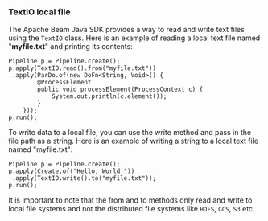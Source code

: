 ### TextIO local file

The Apache Beam Java SDK provides a way to read and write text files using the `TextIO` class. Here is an example of reading a local text file named "**myfile.txt**" and printing its contents:

```
Pipeline p = Pipeline.create();
p.apply(TextIO.read().from("myfile.txt"))
 .apply(ParDo.of(new DoFn<String, Void>() {
        @ProcessElement
        public void processElement(ProcessContext c) {
            System.out.println(c.element());
        }
    }));
p.run();
```

To write data to a local file, you can use the write method and pass in the file path as a string. Here is an example of writing a string to a local text file named "myfile.txt":

```
Pipeline p = Pipeline.create();
p.apply(Create.of("Hello, World!"))
 .apply(TextIO.write().to("myfile.txt"));
p.run();
```

It is important to note that the from and to methods only read and write to local file systems and not the distributed file systems like `HDFS`, `GCS`, `S3` etc.